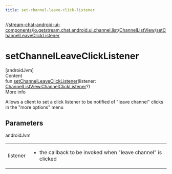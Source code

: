 ```yaml
---
title: set-channel-leave-click-listener
---
```

//[stream-chat-android-ui-components](../../../index.md)/[io.getstream.chat.android.ui.channel.list](../index.md)/[ChannelListView](index.md)/[setChannelLeaveClickListener](setChannelLeaveClickListener.md)



# setChannelLeaveClickListener  
[androidJvm]  
Content  
fun [setChannelLeaveClickListener](setChannelLeaveClickListener.md)(listener: [ChannelListView.ChannelClickListener](ChannelClickListener/index.md)?)  
More info  


Allows a client to set a click listener to be notified of "leave channel" clicks in the "more options" menu



## Parameters  
  
androidJvm  
  
| | |
|---|---|
| <a name="io.getstream.chat.android.ui.channel.list/ChannelListView/setChannelLeaveClickListener/#io.getstream.chat.android.ui.channel.list.ChannelListView.ChannelClickListener?/PointingToDeclaration/"></a>listener| <a name="io.getstream.chat.android.ui.channel.list/ChannelListView/setChannelLeaveClickListener/#io.getstream.chat.android.ui.channel.list.ChannelListView.ChannelClickListener?/PointingToDeclaration/"></a><ul><li>the callback to be invoked when "leave channel" is clicked</li></ul>|
  
  



